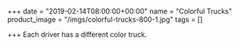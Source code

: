 +++
date = "2019-02-14T08:00:00+00:00"
name = "Colorful Trucks"
product_image = "/imgs/colorful-trucks-800-1.jpg"
tags = []

+++
Each driver has a different color truck. 